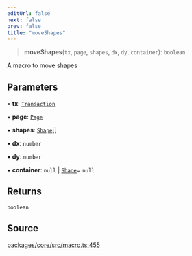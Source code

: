```yaml
---
editUrl: false
next: false
prev: false
title: "moveShapes"
---
```


> **moveShapes**(`tx`, `page`, `shapes`, `dx`, `dy`, `container`): `boolean`

A macro to move shapes

## Parameters

• **tx**: [`Transaction`](/api-core/classes/transaction/)

• **page**: [`Page`](/api-core/classes/page/)

• **shapes**: [`Shape`](/api-core/classes/shape/)[]

• **dx**: `number`

• **dy**: `number`

• **container**: `null` \| [`Shape`](/api-core/classes/shape/)= `null`

## Returns

`boolean`

## Source

[packages/core/src/macro.ts:455](https://github.com/dgmjs/dgmjs/blob/main/packages/core/src/macro.ts#L455)

